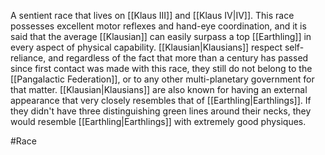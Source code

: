 A sentient race that lives on <span class="political-bodies-places">[[Klaus III]]</span> and <span class="political-bodies-places">[[Klaus IV|IV]]</span>.
This race possesses excellent motor reflexes and hand-eye coordination, and it is said that the average <span class="races">[[Klausian]]</span> can easily surpass a top <span class="races">[[Earthling]]</span> in every aspect of physical capability.
<span class="races">[[Klausian|Klausians]]</span> respect self-reliance, and regardless of the fact that more than a century has passed since first contact was made with this race, they still do not belong to the <span class="political-bodies-places">[[Pangalactic Federation]]</span>, or to any other multi-planetary government for that matter.
<span class="races">[[Klausian|Klausians]]</span> are also known for having an external appearance that very closely resembles that of <span class="races">[[Earthling|Earthlings]]</span>.  If they didn't have three distinguishing green lines around their necks, they would resemble <span class="races">[[Earthling|Earthlings]]</span> with extremely good physiques.

#Race